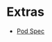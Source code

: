 # Extras

- [Pod Spec](https://kubernetes.io/docs/reference/generated/kubernetes-api/v1.26/#pod-v1-core)
